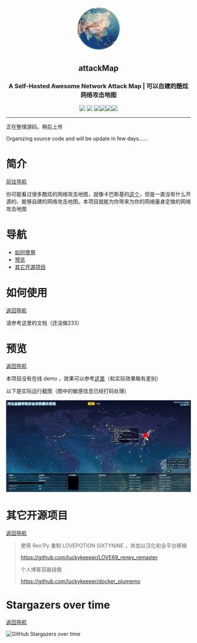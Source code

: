 <p align="center"><a href="https://luckykeeper.github.io/attackMap/"><img src="images/attackmap_logo.png" alt="项目组logo" style="zoom:100%;" /></a></p><h2 align="center">attackMap</h2>
<h3 align="center">A Self-Hosted Awesome Network Attack Map | 可以自建的酷炫网络攻击地图</h3>

<p align="center"><img src=https://img.shields.io/github/stars/luckykeeper/attackMap>  <img src=https://img.shields.io/github/forks/luckykeeper/attackMap>  <img src=https://img.shields.io/github/issues/luckykeeper/attackMap><a href="https://github.com/luckykeeper/attackMap/releases"><img src="https://img.shields.io/github/v/release/luckykeeper/attackMap?include_prereleases"></a><img src="https://img.shields.io/badge/Python-%3E=3.5-brightgreen.svg"><img src="https://img.shields.io/github/license/luckykeeper/attackMap"></p>

------

正在整理源码，稍后上传

Organizing source code and will be update in few days……

# 简介

[前往导航](#导航)

你可能看过很多酷炫的网络攻击地图，就像卡巴斯基的[这个](https://cybermap.kaspersky.com/)，但是一直没有什么开源的、能够自建的网络攻击地图，本项目就能为你带来为你的网络量身定做的网络攻击地图

# 导航

- [如何使用](#如何使用)
- [预览](#预览)
- [其它开源项目](#其它开源项目)

# 如何使用

[返回导航](#导航)

请参考这里的文档（还没做233）

# 预览

[返回导航](#导航)

本项目没有在线 demo ，效果可以参考[这里](https://atkmap.luckykeeper.site/)（和实际效果略有差别）

以下是实际运行截图（图中的敏感信息已经打码处理）

![attackMap01](./images/attackMap01.png)

# 其它开源项目

[返回导航](#导航)

> 使用 Ren'Py 重制 LOVEPOTION SIXTYNINE ，并加以汉化和全平台移植
>
> https://github.com/luckykeeper/LOVE69_renpy_remaster 
>
> 个人博客容器镜像
>
> https://github.com/luckykeeper/docker_plumemo

# Stargazers over time 

[返回导航](#导航)

![ GitHub Stargazers over time](https://starchart.cc/luckykeeper/attackMap.svg)
